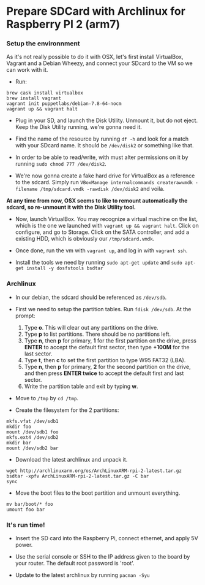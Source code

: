 # Prepare SDCard with Archlinux for Raspberry PI 2 (arm7)

### Setup the environnment 

As it's not really possible to do it with OSX, let's first install VirtualBox, Vagrant and a Debian Wheezy, and connect your SDcard to the VM so we can work with it.

- Run: 

```
brew cask install virtualbox
brew install vagrant
vagrant init puppetlabs/debian-7.8-64-nocm
vagrant up && vagrant halt
```

- Plug in your SD, and launch the Disk Utility. Unmount it, but do not eject. Keep the Disk Utility running, we're gonna need it.

- Find the name of the resource by running `df -h` and look for a match with your SDcard name. It should be `/dev/disk2` or something like that.

- In order to be able to read/write, with must alter permissions on it by running `sudo chmod 777 /dev/disk2`.

- We're now gonna create a fake hard drive for VirtualBox as a reference to the sdcard. Simply run `VBoxManage internalcommands createrawvmdk -filename /tmp/sdcard.vmdk -rawdisk /dev/disk2` and voila.

**At any time from now, OSX seems to like to remount automatically the sdcard, so re-unmount it with the Disk Utility tool.**

- Now, launch VirtualBox. You may recognize a virtual machine on the list, which is the one we launched with `vagrant up && vagrant halt`. Click on configure, and go to Storage. Click on the SATA controller, and add a existing HDD, which is obviously our `/tmp/sdcard.vmdk`.

- Once done, run the vm with `vagrant up`, and log in with `vagrant ssh`.

- Install the tools we need by running `sudo apt-get update` and `sudo apt-get install -y dosfstools bsdtar`

### Archlinux

- In our debian, the sdcard should be referenced as `/dev/sdb`.

- First we need to setup the partition tables. Run `fdisk /dev/sdb`. At the prompt:

  1. Type **o**. This will clear out any partitions on the drive.
  2. Type **p** to list partitions. There should be no partitions left.
  3. Type **n**, then **p** for primary, **1** for the first partition on the drive, press **ENTER** to accept the default first sector, then type **+100M** for the last sector.
  4. Type **t**, then **c** to set the first partition to type W95 FAT32 (LBA).
  5. Type **n**, then **p** for primary, **2** for the second partition on the drive, and then press **ENTER twice** to accept the default first and last sector.
  6. Write the partition table and exit by typing **w**.  

- Move to `/tmp` by `cd /tmp`.

- Create the filesystem for the 2 partitions:

```
mkfs.vfat /dev/sdb1
mkdir foo
mount /dev/sdb1 foo
mkfs.ext4 /dev/sdb2
mkdir bar
mount /dev/sdb2 bar
```

- Download the latest archlinux and unpack it.

```
wget http://archlinuxarm.org/os/ArchLinuxARM-rpi-2-latest.tar.gz
bsdtar -xpfv ArchLinuxARM-rpi-2-latest.tar.gz -C bar
sync
```

- Move the boot files to the boot partition and unmount everything.

```
mv bar/boot/* foo
umount foo bar
```

### It's run time!

- Insert the SD card into the Raspberry Pi, connect ethernet, and apply 5V power.

- Use the serial console or SSH to the IP address given to the board by your router. The default root password is 'root'.

- Update to the latest archlinux by running `pacman -Syu`
